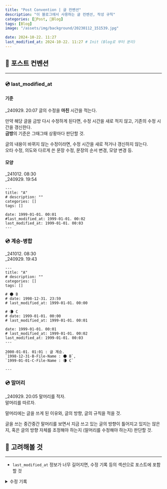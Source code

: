 ```yaml
---
title: "Post Convention | 글 컨벤션"
description: "이 블로그에서 사용하는 글 컨벤션, 작성 규칙"
categories: [📀Post, 🍇Blog]
tags: [Blog]
image: "/assets/img/background/20230112_151539.jpg"

date: 2024-10-22. 11:27
last_modified_at: 2024-10-22. 11:27 # Init (Blog로 부터 분리)
---
```


## 📀 포스트 컨벤션

---

### 💿 last_modified_at

#### 기준

_240929. 20:07
글의 수정을 **마친** 시간을 적는다.  

만약 해당 글을 금방 다시 수정하게 된다면, 수정 시간을 새로 적지 않고, 기존의 수정 시간을 갱신한다.  
**금방**의 기준은 그때그때 상황마다 판단할 것.  

글의 내용이 바뀌지 않는 수정이라면, 수정 시간을 새로 적거나 갱신하지 않는다.  
오타 수정, 의도와 다르게 쓴 문장 수정, 문장의 순서 변경, 모양 변경 등.  

#### 모양

_241012. 08:30  
_240929. 19:54  

```plaintext
---
title: "A"
# description: ""
categories: []
tags: []

date: 1999-01-01. 00:01
#last_modified_at: 1999-01-01. 00:02
last_modified_at: 1999-01-01. 00:03
---
```

### 💿 계승-병합

_241012. 08:30  
_240929. 19:43  

```plaintext
---
title: "A"
# description: ""
categories: []
tags: []

# 🌑 B
# date: 1998-12-31. 23:59
# last_modified_at: 1999-01-01. 00:00

# 🌘 C
# date: 1999-01-01. 00:00
# last_modified_at: 1999-01-01. 00:01

date: 1999-01-01. 00:01
# last_modified_at: 1999-01-01. 00:02
last_modified_at: 1999-01-01. 00:03
---

2000-01-01. 01:01 : 글 계승.  
`1998-12-31-B-File-Name : 🌑 B`,  
`1999-01-01-C-File-Name : 🌘 C`  

---
```

### 💿 말머리

_240929. 20:05
말머리를 적자.  
말머리를 따르자.  

말머리에는 글을 쓰게 된 이유와, 글의 방향, 글의 규칙을 적을 것.  

글을 쓰는 중간중간 말머리를 보면서 지금 쓰고 있는 글의 방향이 틀어지고 있지는 않은지, 혹은 글의 방향 자체를 조정해야 하는지 (말머리를 수정해야 하는지) 판단할 것.  

## 📀 고려해볼 것

---

- `last_modified_at` 정보가 너무 길어지면, 수정 기록 등의 섹션으로 포스트에 포함할 것

<details>
	<summary>수정 기록</summary>

</details>
